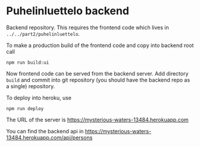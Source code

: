 # Puhelinluettelo backend

Backend repository. This requires the frontend code which
lives in `../../part2/puhelinluettelo`.

To make a production build of the frontend code and copy into backend
root call

```
npm run build:ui
```

Now frontend code can be served from the backend server. Add directory `build`
and commit into git repository (you should have the backend repo as a single)
repository.

To deploy into heroku, use
```
npm run deploy
```

The URL of the server is https://mysterious-waters-13484.herokuapp.com

You can find the backend api in https://mysterious-waters-13484.herokuapp.com/api/persons
